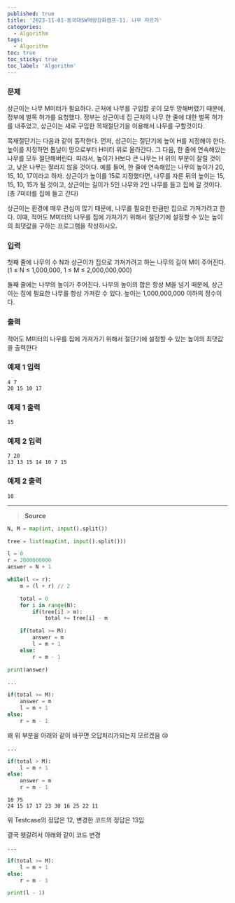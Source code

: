 ```yaml
---
published: true
title: '2023-11-01-동국대SW역량강화캠프-11. 나무 자르기'
categories:
  - Algorithm
tags:
  - Algorithm
toc: true
toc_sticky: true
toc_label: 'Algorithm'
---
```


### **문제**

상근이는 나무 M미터가 필요하다. 근처에 나무를 구입할 곳이 모두 망해버렸기 때문에, 정부에 벌목 허가를 요청했다. 정부는 상근이네 집 근처의 나무 한 줄에 대한 벌목 허가를 내주었고, 상근이는 새로 구입한 목재절단기을 이용해서 나무를 구할것이다.

목재절단기는 다음과 같이 동작한다. 먼저, 상근이는 절단기에 높이 H를 지정해야 한다. 높이를 지정하면 톱날이 땅으로부터 H미터 위로 올라간다. 그 다음, 한 줄에 연속해있는 나무를 모두 절단해버린다. 따라서, 높이가 H보다 큰 나무는 H 위의 부분이 잘릴 것이고, 낮은 나무는 잘리지 않을 것이다. 예를 들어, 한 줄에 연속해있는 나무의 높이가 20, 15, 10, 17이라고 하자. 상근이가 높이를 15로 지정했다면, 나무를 자른 뒤의 높이는 15, 15, 10, 15가 될 것이고, 상근이는 길이가 5인 나무와 2인 나무를 들고 집에 갈 것이다. (총 7미터를 집에 들고 간다)

상근이는 환경에 매우 관심이 많기 때문에, 나무를 필요한 만큼만 집으로 가져가려고 한다. 이때, 적어도 M미터의 나무를 집에 가져가기 위해서 절단기에 설정할 수 있는 높이의 최댓값을 구하는 프로그램을 작성하시오.

### **입력**

첫째 줄에 나무의 수 N과 상근이가 집으로 가져가려고 하는 나무의 길이 M이 주어진다. (1 ≤ N ≤ 1,000,000, 1 ≤ M ≤ 2,000,000,000)

둘째 줄에는 나무의 높이가 주어진다. 나무의 높이의 합은 항상 M을 넘기 때문에, 상근이는 집에 필요한 나무를 항상 가져갈 수 있다. 높이는 1,000,000,000 이하의 정수이다.

### **출력**

적어도 M미터의 나무를 집에 가져가기 위해서 절단기에 설정할 수 있는 높이의 최댓값을 출력한다

### **예제 1 입력**

```
4 7
20 15 10 17
```

### **예제 1 출력**

```
15
```

### **예제 2 입력**

```
7 20
13 13 15 14 10 7 15
```

### **예제 2 출력**

```
10
```

---

> **Source**

```python
N, M = map(int, input().split())

tree = list(map(int, input().split()))

l = 0
r = 2000000000
answer = N + 1

while(l <= r):
    m = (l + r) // 2

    total = 0
    for i in range(N):
        if(tree[i] > m):
            total += tree[i] - m

    if(total >= M):
        answer = m
        l = m + 1
    else:
        r = m - 1

print(answer)
```

```python
...

if(total >= M):
    answer = m
    l = m + 1
else:
    r = m - 1
```

왜 위 부분을 아래와 같이 바꾸면 오답처리가되는지 모르겠음 😢

```python
...

if(total > M):
    l = m + 1
else:
    answer = m
    r = m - 1
```

```
10 75
24 15 17 17 23 30 16 25 22 11
```

위 Testcase의 정답은 12, 변경한 코드의 정답은 13임

결국 헷갈려서 아래와 같이 코드 변경

```python
...

if(total >= M):
    l = m + 1
else:
    r = m - 1

print(l - 1)
```
